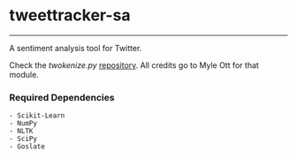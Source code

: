 # tweettracker-sa
---
A sentiment analysis tool for Twitter.

Check the *twokenize.py* [repository](https://github.com/myleott/ark-twokenize-py). All credits go to Myle Ott for that module.

### Required Dependencies
    - Scikit-Learn
    - NumPy
    - NLTK
    - SciPy
    - Goslate